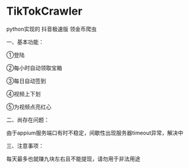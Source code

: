 # TikTokCrawler
python实现的 抖音极速版 领金币爬虫

一、基本功能：

①登陆

②每小时自动领取宝箱

③每日自动签到

④视频上下划

⑤为视频点亮红心


二、尚存在问题：

由于appium服务端口有时不稳定，间歇性出现服务器timeout异常，解决中

三、注意事项：

每天最多也就赚九块左右且不能提现，请勿用于非法用途


